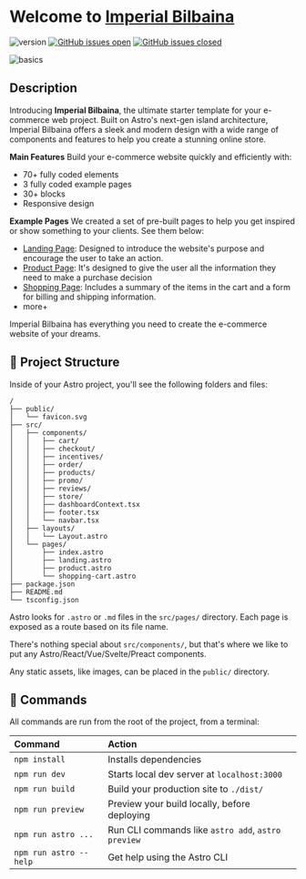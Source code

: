 # Welcome to [Imperial Bilbaina](https://www.imperialbilbaina.com/astro)

![version](https://img.shields.io/badge/version-1.1.0-blue.svg) [![GitHub issues open](https://img.shields.io/github/issues/imperialbilbainaofficial/astro-ecommerce.svg?maxAge=2592000)](https://github.com/imperialbilbainaofficial/astro-ecommerce/issues?q=is%3Aopen+is%3Aissue) [![GitHub issues closed](https://img.shields.io/github/issues-closed-raw/imperialbilbainaofficial/astro-ecommerce.svg?maxAge=2592000)](https://github.com/imperialbilbainaofficial/astro-ecommerce/issues?q=is%3Aissue+is%3Aclosed)

![basics](https://raw.githubusercontent.com/imperialbilbainaofficial/public-assets/master/astro-ecommerce/astro-ecommerce-1.jpg)

## Description

Introducing **Imperial Bilbaina**, the ultimate starter template for your e-commerce web project. Built on Astro's next-gen island architecture, Imperial Bilbaina offers a sleek and modern design with a wide range of components and features to help you create a stunning online store.

**Main Features**
Build your e-commerce website quickly and efficiently with:
- 70+ fully coded elements
- 3 fully coded example pages
- 30+ blocks
- Responsive design

**Example Pages**
We created a set of pre-built pages to help you get inspired or show something to your clients. See them below:
- [Landing Page](https://demos.imperialbilbaina.com/astro-ecommerce/landing/): Designed to introduce the website's purpose and encourage the user to take an action.
- [Product Page](https://demos.imperialbilbaina.com/astro-ecommerce/product/): It's designed to give the user all the information they need to make a purchase decision
- [Shopping Page](https://demos.imperialbilbaina.com/astro-ecommerce/shopping-cart/): Includes a summary of the items in the cart and a form for billing and shipping information.
- more+

Imperial Bilbaina has everything you need to create the e-commerce website of your dreams.


## 🚀 Project Structure

Inside of your Astro project, you'll see the following folders and files:

```
/
├── public/
│   └── favicon.svg
├── src/
│   ├── components/
│   │   ├── cart/
│   │   ├── checkout/
│   │   ├── incentives/
│   │   ├── order/
│   │   ├── products/
│   │   ├── promo/
│   │   ├── reviews/
│   │   ├── store/
│   │   ├── dashboardContext.tsx
│   │   ├── footer.tsx
│   │   └── navbar.tsx
│   ├── layouts/
│   │   └── Layout.astro
│   └── pages/
│       ├── index.astro
│       ├── landing.astro
│       ├── product.astro
│       └── shopping-cart.astro
├── package.json
├── README.md
└── tsconfig.json
```

Astro looks for `.astro` or `.md` files in the `src/pages/` directory. Each page is exposed as a route based on its file name.

There's nothing special about `src/components/`, but that's where we like to put any Astro/React/Vue/Svelte/Preact components.

Any static assets, like images, can be placed in the `public/` directory.

## 🧞 Commands

All commands are run from the root of the project, from a terminal:

| Command                | Action                                             |
| :--------------------- | :------------------------------------------------- |
| `npm install`          | Installs dependencies                              |
| `npm run dev`          | Starts local dev server at `localhost:3000`        |
| `npm run build`        | Build your production site to `./dist/`            |
| `npm run preview`      | Preview your build locally, before deploying       |
| `npm run astro ...`    | Run CLI commands like `astro add`, `astro preview` |
| `npm run astro --help` | Get help using the Astro CLI                       |